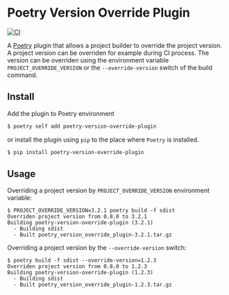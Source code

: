 # Poetry Version Override Plugin

[![CI](https://github.com/RenjiSann/poetry-version-override-plugin/actions/workflows/build.yml/badge.svg)](https://github.com/RenjiSann/poetry-version-override-plugin/actions/workflows/build.yml)

A [Poetry](https://python-poetry.org/) plugin that allows a project
builder to override the project version.  A project version can be
overriden for example during CI process. The version can be overriden
using the environment variable `PROJECT_OVERRIDE_VERSION` or
the `--override-version` switch of the build command.

## Install

Add the plugin to Poetry environment

```sh
$ poetry self add poetry-version-override-plugin
```

or install the plugin using `pip` to the place where `Poetry` is installed.

```sh
$ pip install poetry-version-override-plugin
```

## Usage

Overriding a project version by `PROJECT_OVERRIDE_VERSION` environment variable:

```console
$ PROJECT_OVERRIDE_VERSION=3.2.1 poetry build -f sdist
Overriden project version from 0.8.0 to 3.2.1
Building poetry-version-override-plugin (3.2.1)
  - Building sdist
  - Built poetry_version_override_plugin-3.2.1.tar.gz
```

Overriding a project version by the `--override-version` switch:

```console
$ poetry build -f sdist --override-version=1.2.3
Overriden project version from 0.8.0 to 1.2.3
Building poetry-version-override-plugin (1.2.3)
  - Building sdist
  - Built poetry_version_override_plugin-1.2.3.tar.gz
```
